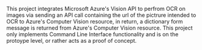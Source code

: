 This project integrates Microsoft Azure's Vision API to perfrom OCR on images via sending an API call containing the url of the pictrure intended to OCR to Azure's Computer Vision resource, in return,  a dictionary form message is returned from Azure's Computer Vision resource. This project only implements Command Line Interface functionality and is on the protoype level, or rather acts as a proof of concept. 
